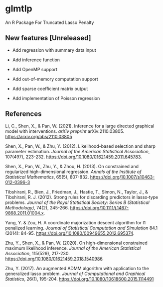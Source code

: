 # glmtlp

An R Package For Truncated Lasso Penalty

## New features [Unreleased]

- Add regression with summary data input

- Add inference function

- Add OpenMP support

- Add out-of-memory computation support

- Add sparse coefficient matrix output

- Add implementation of Poisson regression


## References

Li, C., Shen, X., & Pan, W. (2021). Inference for a large directed graphical model with interventions. *arXiv preprint* arXiv:2110.03805. <https://arxiv.org/abs/2110.03805>

Shen, X., Pan, W., & Zhu, Y. (2012). Likelihood-based selection and sharp parameter estimation. *Journal of the American Statistical Association*, 107(497), 223-232. <https://doi.org/10.1080/01621459.2011.645783>.

Shen, X., Pan, W., Zhu, Y., & Zhou, H. (2013). On constrained and regularized high-dimensional regression. *Annals of the Institute of Statistical Mathematics*, 65(5), 807-832. <https://doi.org/10.1007/s10463-012-0396-3>

Tibshirani, R., Bien, J., Friedman, J., Hastie, T., Simon, N., Taylor, J., & Tibshirani, R. J. (2012). Strong rules for discarding predictors in lasso‐type problems. *Journal of the Royal Statistical Society: Series B (Statistical Methodology)*, 74(2), 245-266. <https://doi.org/10.1111/j.1467-9868.2011.01004.x>.

Yang, Y. & Zou, H. A coordinate majorization descent algorithm for l1 penalized learning. *Journal of Statistical Computation and Simulation* 84.1 (2014): 84-95. <https://doi.org/10.1080/00949655.2012.695374>.

Zhu, Y., Shen, X., & Pan, W. (2020). On high-dimensional constrained maximum likelihood inference. *Journal of the American Statistical Association*, 115(529), 217-230. <https://doi.org/10.1080/01621459.2018.1540986>

Zhu, Y. (2017). An augmented ADMM algorithm with application to the generalized lasso problem. *Journal of Computational and Graphical Statistics*, 26(1), 195-204. <https://doi.org/10.1080/10618600.2015.1114491>